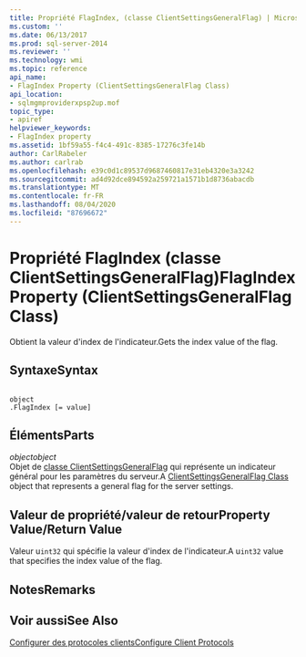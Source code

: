 ```yaml
---
title: Propriété FlagIndex, (classe ClientSettingsGeneralFlag) | Microsoft Docs
ms.custom: ''
ms.date: 06/13/2017
ms.prod: sql-server-2014
ms.reviewer: ''
ms.technology: wmi
ms.topic: reference
api_name:
- FlagIndex Property (ClientSettingsGeneralFlag Class)
api_location:
- sqlmgmproviderxpsp2up.mof
topic_type:
- apiref
helpviewer_keywords:
- FlagIndex property
ms.assetid: 1bf59a55-f4c4-491c-8385-17276c3fe14b
author: CarlRabeler
ms.author: carlrab
ms.openlocfilehash: e39c0d1c89537d9687460817e31eb4320e3a3242
ms.sourcegitcommit: ad4d92dce894592a259721a1571b1d8736abacdb
ms.translationtype: MT
ms.contentlocale: fr-FR
ms.lasthandoff: 08/04/2020
ms.locfileid: "87696672"
---
```

# <a name="flagindex-property-clientsettingsgeneralflag-class"></a><span data-ttu-id="3228a-102">Propriété FlagIndex (classe ClientSettingsGeneralFlag)</span><span class="sxs-lookup"><span data-stu-id="3228a-102">FlagIndex Property (ClientSettingsGeneralFlag Class)</span></span>
  <span data-ttu-id="3228a-103">Obtient la valeur d'index de l'indicateur.</span><span class="sxs-lookup"><span data-stu-id="3228a-103">Gets the index value of the flag.</span></span>  
  
## <a name="syntax"></a><span data-ttu-id="3228a-104">Syntaxe</span><span class="sxs-lookup"><span data-stu-id="3228a-104">Syntax</span></span>  
  
```  
  
object  
.FlagIndex [= value]  
```  
  
## <a name="parts"></a><span data-ttu-id="3228a-105">Éléments</span><span class="sxs-lookup"><span data-stu-id="3228a-105">Parts</span></span>  
 <span data-ttu-id="3228a-106">*object*</span><span class="sxs-lookup"><span data-stu-id="3228a-106">*object*</span></span>  
 <span data-ttu-id="3228a-107">Objet de [classe ClientSettingsGeneralFlag](clientsettingsgeneralflag-class.md) qui représente un indicateur général pour les paramètres du serveur.</span><span class="sxs-lookup"><span data-stu-id="3228a-107">A [ClientSettingsGeneralFlag Class](clientsettingsgeneralflag-class.md) object that represents a general flag for the server settings.</span></span>  
  
## <a name="property-valuereturn-value"></a><span data-ttu-id="3228a-108">Valeur de propriété/valeur de retour</span><span class="sxs-lookup"><span data-stu-id="3228a-108">Property Value/Return Value</span></span>  
 <span data-ttu-id="3228a-109">Valeur u`int32` qui spécifie la valeur d'index de l'indicateur.</span><span class="sxs-lookup"><span data-stu-id="3228a-109">A u`int32` value that specifies the index value of the flag.</span></span>  
  
## <a name="remarks"></a><span data-ttu-id="3228a-110">Notes</span><span class="sxs-lookup"><span data-stu-id="3228a-110">Remarks</span></span>  
  
## <a name="see-also"></a><span data-ttu-id="3228a-111">Voir aussi</span><span class="sxs-lookup"><span data-stu-id="3228a-111">See Also</span></span>  
 [<span data-ttu-id="3228a-112">Configurer des protocoles clients</span><span class="sxs-lookup"><span data-stu-id="3228a-112">Configure Client Protocols</span></span>](https://technet.microsoft.com/library/ms181035.aspx)  
  
  
